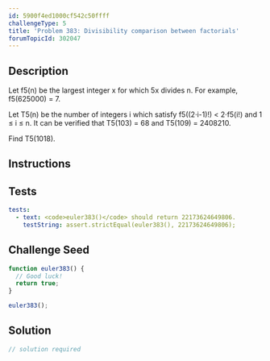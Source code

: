 ```yaml
---
id: 5900f4ed1000cf542c50ffff
challengeType: 5
title: 'Problem 383: Divisibility comparison between factorials'
forumTopicId: 302047
---
```


## Description
<section id='description'>
Let f5(n) be the largest integer x for which 5x divides n.
For example, f5(625000) = 7.



Let T5(n) be the number of integers i which satisfy f5((2·i-1)!) < 2·f5(i!) and 1 ≤ i ≤ n.
It can be verified that T5(103) = 68 and T5(109) = 2408210.



Find T5(1018).
</section>

## Instructions
<section id='instructions'>

</section>

## Tests
<section id='tests'>

```yml
tests:
  - text: <code>euler383()</code> should return 22173624649806.
    testString: assert.strictEqual(euler383(), 22173624649806);

```

</section>

## Challenge Seed
<section id='challengeSeed'>

<div id='js-seed'>

```js
function euler383() {
  // Good luck!
  return true;
}

euler383();
```

</div>



</section>

## Solution
<section id='solution'>

```js
// solution required
```

</section>
